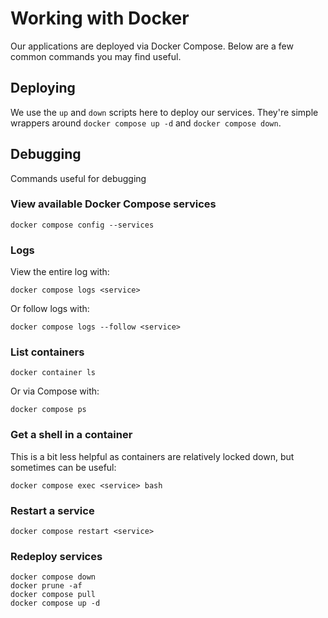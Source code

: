 # Working with Docker

Our applications are deployed via Docker Compose. Below are a few common commands you may find useful.

## Deploying

We use the `up` and `down` scripts here to deploy our services. They're simple wrappers around `docker compose up -d` and `docker compose down`.

## Debugging

Commands useful for debugging

### View available Docker Compose services

```
docker compose config --services
```

### Logs

View the entire log with:

```
docker compose logs <service>
```

Or follow logs with:

```
docker compose logs --follow <service>
```

### List containers

```
docker container ls
```

Or via Compose with:

```
docker compose ps
```

### Get a shell in a container

This is a bit less helpful as containers are relatively locked down, but sometimes can be useful:

```
docker compose exec <service> bash
```

### Restart a service

```
docker compose restart <service>
```

### Redeploy services

```
docker compose down
docker prune -af
docker compose pull
docker compose up -d
```